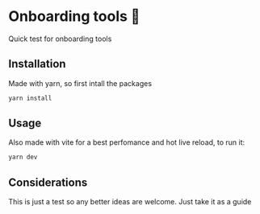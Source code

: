 # Onboarding tools 🐸
Quick test for onboarding tools 

## Installation
Made with yarn, so first intall the packages

```bash
yarn install
```

## Usage
Also made with vite for a best perfomance and hot live reload, to run it:
```bash
yarn dev
```

## Considerations
This is just a test so any better ideas are welcome. Just take it as a guide
